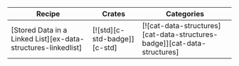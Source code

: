 | Recipe | Crates | Categories |
|--------|--------|------------|
| [Stored Data in a Linked List][ex-data-structures-linkedlist] | [![std][c-std-badge]][c-std] | [![cat-data-structures][cat-data-structures-badge]][cat-data-structures] |
